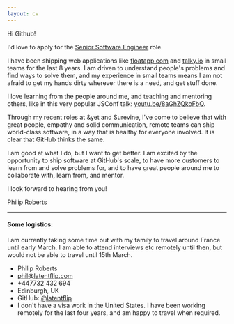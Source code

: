 ```yaml
---
layout: cv
---
```


Hi Github!

I'd love to apply for the [Senior Software Engineer](https://boards.greenhouse.io/github/jobs/953424) role.

I have been shipping web applications like [floatapp.com](https://floatapp.com) and [talky.io](https://talky.io) in small teams for the last 8 years. I am driven to understand people's problems and find ways to solve them, and my experience in small teams means I am not afraid to get my hands dirty wherever there is a need, and get stuff done.

I love learning from the people around me, and teaching and mentoring others, like in this very popular JSConf talk: [youtu.be/8aGhZQkoFbQ](https://youtu.be/8aGhZQkoFbQ).

Through my recent roles at &yet and Surevine, I've come to believe that with great people, empathy and solid communication, remote teams can ship world-class software, in a way that is healthy for everyone involved. It is clear that GitHub thinks the same.

I am good at what I do, but I want to get better. I am excited by the opportunity to ship software at GitHub's scale, to have more customers to learn from and solve problems for, and to have great people around me to collaborate with, learn from, and mentor.

I look forward to hearing from you!

Philip Roberts

---

#### Some logistics:

I am currently taking some time out with my family to travel around France until early March. I am able to attend interviews etc remotely until then, but would not be able to travel until 15th March.

* Philip Roberts
* phil@latentflip.com
* +447732 432 694
* Edinburgh, UK
* GitHub: [@latentflip](https://github.com/latentflip)
* I don't have a visa work in the United States. I have been working remotely for the last four years, and am happy to travel when required.
